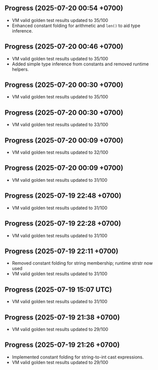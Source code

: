 ## Progress (2025-07-20 00:54 +0700)
- VM valid golden test results updated to 35/100
- Enhanced constant folding for arithmetic and `len()` to aid type inference.

## Progress (2025-07-20 00:46 +0700)
- VM valid golden test results updated to 35/100
- Added simple type inference from constants and removed runtime helpers.

## Progress (2025-07-20 00:30 +0700)
- VM valid golden test results updated to 35/100

## Progress (2025-07-20 00:30 +0700)
- VM valid golden test results updated to 33/100

## Progress (2025-07-20 00:09 +0700)
- VM valid golden test results updated to 32/100

## Progress (2025-07-20 00:09 +0700)
- VM valid golden test results updated to 31/100

## Progress (2025-07-19 22:48 +0700)
- VM valid golden test results updated to 31/100

## Progress (2025-07-19 22:28 +0700)
- VM valid golden test results updated to 31/100

## Progress (2025-07-19 22:11 +0700)
- Removed constant folding for string membership; runtime strstr now used
- VM valid golden test results updated to 31/100

## Progress (2025-07-19 15:07 UTC)
- VM valid golden test results updated to 31/100

## Progress (2025-07-19 21:38 +0700)
- VM valid golden test results updated to 29/100

## Progress (2025-07-19 21:26 +0700)
- Implemented constant folding for string-to-int cast expressions.
- VM valid golden test results updated to 29/100

